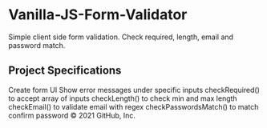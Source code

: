 # Vanilla-JS-Form-Validator
Simple client side form validation. Check required, length, email and password match.

## Project Specifications
Create form UI
Show error messages under specific inputs
checkRequired() to accept array of inputs
checkLength() to check min and max length
checkEmail() to validate email with regex
checkPasswordsMatch() to match confirm password
© 2021 GitHub, Inc.
